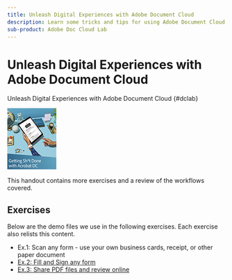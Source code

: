 ```yaml
---
title: Unleash Digital Experiences with Adobe Document Cloud
description: Learn some tricks and tips for using Adobe Document Cloud
sub-product: Adobe Doc Cloud Lab
---
```


# Unleash Digital Experiences with Adobe Document Cloud

Unleash Digital Experiences with Adobe Document Cloud {#dclab}

[![image](assets/fullfirstpage.jpg)](assets/Unleash_Digital_Experiences_with_Adobe_Document_Cloud.pdf)

This handout contains more exercises and a review of the workflows covered.

## Exercises

Below are the demo files we use in the following exercises. Each exercise also relists this content.

* Ex.1: Scan any form - use your own business cards, receipt, or other paper document
* [Ex.2: Fill and Sign any form](assets/03_FillSignScan.zip)
* [Ex.3: Share PDF files and review online](assets/01_Review.zip)
